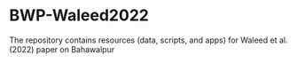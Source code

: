 # BWP-Waleed2022
The repository contains resources (data, scripts, and apps) for Waleed et al. (2022) paper on Bahawalpur 
